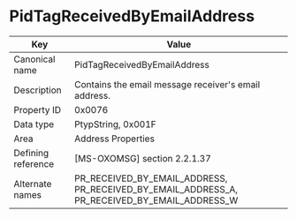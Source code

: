 # PidTagReceivedByEmailAddress

| Key | Value |
|---|---|
| Canonical name | PidTagReceivedByEmailAddress |
| Description | Contains the email message receiver's email address. |
| Property ID | 0x0076 |
| Data type | PtypString, 0x001F |
| Area | Address Properties |
| Defining reference | [MS-OXOMSG] section 2.2.1.37 |
| Alternate names | PR_RECEIVED_BY_EMAIL_ADDRESS, PR_RECEIVED_BY_EMAIL_ADDRESS_A, PR_RECEIVED_BY_EMAIL_ADDRESS_W |
